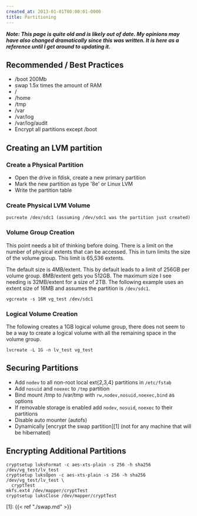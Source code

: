 ```yaml
---
created_at: 2013-01-01T00:00:01-0000
title: Partitioning
---
```


***Note: This page is quite old and is likely out of date. My opinions may have
also changed dramatically since this was written. It is here as a reference
until I get around to updating it.***

## Recommended / Best Practices

* /boot 200Mb
* swap 1.5x times the amount of RAM
* /
* /home
* /tmp
* /var
* /var/log
* /var/log/audit
* Encrypt all partitions except /boot

## Creating an LVM partition

### Create a Physical Partition

* Open the drive in fdisk, create a new primary partition
* Mark the new partition as type '8e' or Linux LVM
* Write the partition table

### Create Physical LVM Volume

```
pvcreate /dev/sdc1 (assuming /dev/sdc1 was the partition just created)
```

### Volume Group Creation

This point needs a bit of thinking before doing. There is a limit on the number
of physical extents that can be accessed. This in turn limits the size of the
volume group. This limit is 65,536 extents.

The default size is 4MB/extent. This by default leads to a limit of 256GB per
volume group. 8MB/extent gets you 512GB. The maximum size I see needing is
32MB/extent for a size of 2TB. The following example uses an extent size of
16MB and assumes the partition is `/dev/sdc1`.

```
vgcreate -s 16M vg_test /dev/sdc1
```

### Logical Volume Creation

The following creates a 1GB logical volume group, there does not seem to be a
way to create a logical volume with all the remaining space in the volume
group.

```
lvcreate -L 1G -n lv_test vg_test
```

## Securing Partitions

* Add `nodev` to all non-root local ext{2,3,4} partitions in `/etc/fstab`
* Add `nosuid` and `noexec` to `/tmp` partition
* Bind mount /tmp to /var/tmp with `rw,nodev,nosuid,noexec,bind` as options
* If removable storage is enabled add `nodev`, `nosuid`, `noexec` to their
  partitions
* Disable auto mounter (autofs)
* Dynamically [encrypt the swap partition][1] (not for any machine that will be
  hibernated)

## Encrypting Additional Partitions

```
cryptsetup luksFormat -c aes-xts-plain -s 256 -h sha256 /dev/vg_test/lv_test
cryptsetup luksOpen -c aes-xts-plain -s 256 -h sha256 /dev/vg_test/lv_test \
  cryptTest
mkfs.ext4 /dev/mapper/cryptTest
cryptsetup luksClose /dev/mapper/cryptTest
```

[1]: {{< ref "./swap.md" >}}
